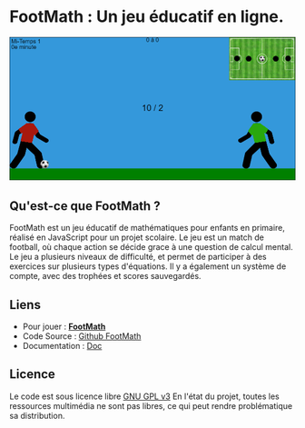 # FootMath : Un jeu éducatif en ligne.

![Capture d'écran](res/screen.png)

## Qu'est-ce que FootMath ?
FootMath est un jeu éducatif de mathématiques pour enfants en primaire, réalisé en JavaScript pour un projet scolaire. Le jeu est un match de football, où chaque action se décide grace à une question de calcul mental. Le jeu a plusieurs niveaux de difficulté, et permet de participer à des exercices sur plusieurs types d'équations. Il y a également un système de compte, avec des trophées et scores sauvegardés.

## Liens
- Pour jouer : **[FootMath](https://pseudo-nyme.github.io/jour-d-ecole/)**
- Code Source : [Github FootMath](https://github.com/Pseudo-Nyme/jour-d-ecole)
- Documentation : [Doc](https://github.com/Pseudo-Nyme/jour-d-ecole/blob/master/DOC.md)

## Licence
Le code est sous licence libre  [GNU GPL v3](https://www.gnu.org/licenses/licenses.fr.html)
En l'état du projet, toutes les ressources multimédia ne sont pas libres, ce qui peut rendre problématique sa distribution.
